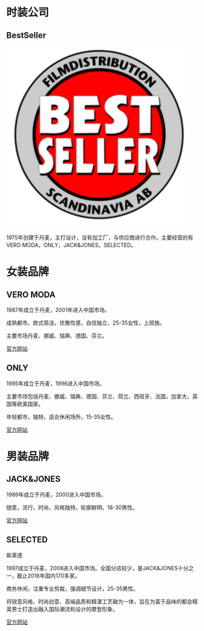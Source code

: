 # 时装公司

## BestSeller

![](/assets/bestseller.png)

1975年创建于丹麦，主打设计，没有加工厂，与供应商进行合作。主要经营的有VERO MODA，ONLY，JACK&JONES，SELECTED。

# 女装品牌

## VERO MODA

1987年成立于丹麦，2001年进入中国市场。

成熟都市，款式简洁，优雅性感，自信独立，25-35女性，上班族。

主要市场丹麦、挪威、瑞典、德国、芬兰。

[官方网站](http://www.veromoda.com.cn/)

## ONLY

1995年成立于丹麦，1996进入中国市场。

主要市场包括丹麦、挪威、瑞典、德国、芬兰、荷兰、西班牙、法国，加拿大，英国等欧美国家。

年轻都市，独特，适合休闲场所，15-35女性。

[官方网站](http://www.only.cn/)

# 男装品牌

## JACK&JONES

1989年成立于丹麦，2000进入中国市场。

随意，流行，时尚，风格独特，轮廓鲜明，18-30男性。

[官方网站](http://www.jackjones.com.cn/)

## SELECTED

斯莱德

1997成立于丹麦，2008进入中国市场。全国分店较少，是JACK&JONES十分之一，截止2016年国内170多家。

商务休闲，注重专业剪裁，强调细节设计，25-35男性。

将锐意风格、时尚创意、高端品质和精湛工艺融为一体，旨在为富于品味的都会精英男士打造出融入国际潮流和设计的摩登形象。

[官方网站](http://www.selected.com.cn/)







